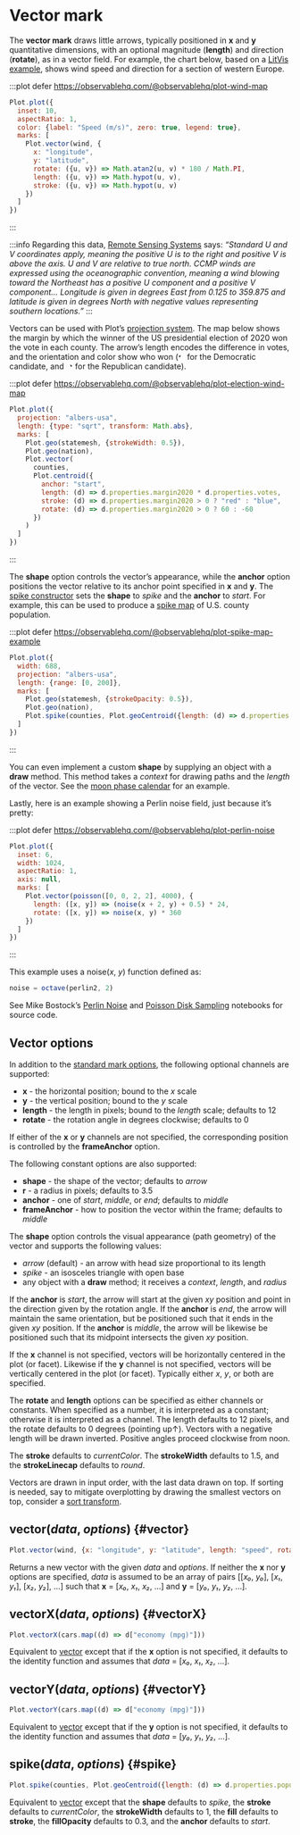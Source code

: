 <script setup>

import * as Plot from "@observablehq/plot";
import * as d3 from "d3";
import * as topojson from "topojson-client";
import {computed, shallowRef, onMounted} from "vue";
import {poisson} from "../components/poisson.js";
import {octave, perlin2} from "../components/perlin.js";

const noise = octave(perlin2, 2);
const wind = shallowRef([{longitude: -9.875, latitude: 45.125}, {longitude: 9.875, latitude: 59.875}, {u: 0, v: 0}, {u: 0, v: 12.184501776503668}]);
const us = shallowRef(null);
const nation = computed(() => us.value ? topojson.mesh(us.value, us.value.objects.nation) : {type: null});
const statemesh = computed(() => us.value ? topojson.mesh(us.value, us.value.objects.states, (a, b) => a !== b) : {type: null});
const counties = computed(() => us.value ? topojson.feature(us.value, us.value.objects.counties).features : []);

onMounted(() => {
  d3.csv("../data/wind.csv", d3.autoType).then((data) => (wind.value = data));
  Promise.all([
    d3.json("../data/us-counties-10m.json"),
    d3.csv("../data/us-county-population.csv"),
    d3.csv("../data/us-presidential-election-2020.csv")
  ]).then(([_us, _population, _election]) => {
    const population = new Map(_population.map((d) => [d.state + d.county, +d.population]));
    const election = new Map(_election.map((d) => [d.fips, d]));
    for (const g of _us.objects.counties.geometries) {
      g.properties.population = population.get(g.id);
      const e = election.get(g.id);
      if (e) {
        g.properties.margin2020 = +e.margin2020;
        g.properties.votes = +e.votes;
      }
    }
    us.value = _us;
  });
});

</script>

# Vector mark <VersionBadge version="0.4.0" />

The **vector mark** draws little arrows, typically positioned in **x** and **y** quantitative dimensions, with an optional magnitude (**length**) and direction (**rotate**), as in a vector field. For example, the chart below, based on a [LitVis example](https://github.com/gicentre/litvis/blob/main/examples/windVectors.md), shows wind speed and direction for a section of western Europe.

:::plot defer https://observablehq.com/@observablehq/plot-wind-map
```js
Plot.plot({
  inset: 10,
  aspectRatio: 1,
  color: {label: "Speed (m/s)", zero: true, legend: true},
  marks: [
    Plot.vector(wind, {
      x: "longitude",
      y: "latitude",
      rotate: ({u, v}) => Math.atan2(u, v) * 180 / Math.PI,
      length: ({u, v}) => Math.hypot(u, v),
      stroke: ({u, v}) => Math.hypot(u, v)
    })
  ]
})
```
:::

:::info
Regarding this data, [Remote Sensing Systems](https://www.remss.com/measurements/ccmp/) says: *“Standard U and V coordinates apply, meaning the positive U is to the right and positive V is above the axis. U and V are relative to true north. CCMP winds are expressed using the oceanographic convention, meaning a wind blowing toward the Northeast has a positive U component and a positive V component… Longitude is given in degrees East from 0.125 to 359.875 and latitude is given in degrees North with negative values representing southern locations.”*
:::

Vectors can be used with Plot’s [projection system](../features/projections.md). The map below shows the margin by which the winner of the US presidential election of 2020 won the vote in each county. The arrow’s length encodes the difference in votes, and the orientation and color show who won (<svg width=12 height=12 viewBox="-11 -11 12 12" style="display: inline-block"><path d="M0,0l-10,-6m1,3.28l-1,-3.28l3.28,-1" stroke="var(--vp-c-blue)" stroke-width="1.5"></path></svg> for the Democratic candidate, and <svg width=12 height=12 viewBox="0 -11 12 12" style="display: inline-block"><path d="M0,0l10,-6m-1,3.28l1,-3.28l-3.28,-1" stroke="var(--vp-c-red)" stroke-width="1.5"></path></svg> for the Republican candidate).

:::plot defer https://observablehq.com/@observablehq/plot-election-wind-map
```js
Plot.plot({
  projection: "albers-usa",
  length: {type: "sqrt", transform: Math.abs},
  marks: [
    Plot.geo(statemesh, {strokeWidth: 0.5}),
    Plot.geo(nation),
    Plot.vector(
      counties,
      Plot.centroid({
        anchor: "start",
        length: (d) => d.properties.margin2020 * d.properties.votes,
        stroke: (d) => d.properties.margin2020 > 0 ? "red" : "blue",
        rotate: (d) => d.properties.margin2020 > 0 ? 60 : -60
      })
    )
  ]
})
```
:::

The **shape** option <VersionBadge version="0.6.2" /> controls the vector’s appearance, while the **anchor** option positions the vector relative to its anchor point specified in **x** and **y**. The [spike constructor](#spike) sets the **shape** to *spike* and the **anchor** to *start*. For example, this can be used to produce a [spike map](https://observablehq.com/@observablehq/plot-spike) of U.S. county population.

:::plot defer https://observablehq.com/@observablehq/plot-spike-map-example
```js
Plot.plot({
  width: 688,
  projection: "albers-usa",
  length: {range: [0, 200]},
  marks: [
    Plot.geo(statemesh, {strokeOpacity: 0.5}),
    Plot.geo(nation),
    Plot.spike(counties, Plot.geoCentroid({length: (d) => d.properties.population, stroke: "green"}))
  ]
})
```
:::

You can even implement a custom **shape** by supplying an object with a **draw** method. This method takes a *context* for drawing paths and the *length* of the vector. See the [moon phase calendar](https://observablehq.com/@observablehq/plot-phases-of-the-moon) for an example.

Lastly, here is an example showing a Perlin noise field, just because it’s pretty:

:::plot defer https://observablehq.com/@observablehq/plot-perlin-noise
```js
Plot.plot({
  inset: 6,
  width: 1024,
  aspectRatio: 1,
  axis: null,
  marks: [
    Plot.vector(poisson([0, 0, 2, 2], 4000), {
      length: ([x, y]) => (noise(x + 2, y) + 0.5) * 24,
      rotate: ([x, y]) => noise(x, y) * 360
    })
  ]
})
```
:::

This example uses a noise(*x*, *y*) function defined as:

```js
noise = octave(perlin2, 2)
```

See Mike Bostock’s [Perlin Noise](https://observablehq.com/@mbostock/perlin-noise) and [Poisson Disk Sampling](https://observablehq.com/@mbostock/poisson-disk-sampling) notebooks for source code.

## Vector options

In addition to the [standard mark options](../features/marks.md#mark-options), the following optional channels are supported:

* **x** - the horizontal position; bound to the *x* scale
* **y** - the vertical position; bound to the *y* scale
* **length** - the length in pixels; bound to the *length* scale; defaults to 12
* **rotate** - the rotation angle in degrees clockwise; defaults to 0

If either of the **x** or **y** channels are not specified, the corresponding position is controlled by the **frameAnchor** option.

The following constant options are also supported:

* **shape** - the shape of the vector; defaults to *arrow*
* **r** - a radius in pixels; defaults to 3.5
* **anchor** - one of *start*, *middle*, or *end*; defaults to *middle*
* **frameAnchor** - how to position the vector within the frame; defaults to *middle*

The **shape** option controls the visual appearance (path geometry) of the vector and supports the following values:

* *arrow* (default) - an arrow with head size proportional to its length
* *spike* - an isosceles triangle with open base
* any object with a **draw** method; it receives a *context*, *length*, and *radius*

If the **anchor** is *start*, the arrow will start at the given *xy* position and point in the direction given by the rotation angle. If the **anchor** is *end*, the arrow will maintain the same orientation, but be positioned such that it ends in the given *xy* position. If the **anchor** is *middle*, the arrow will be likewise be positioned such that its midpoint intersects the given *xy* position.

If the **x** channel is not specified, vectors will be horizontally centered in the plot (or facet). Likewise if the **y** channel is not specified, vectors will be vertically centered in the plot (or facet). Typically either *x*, *y*, or both are specified.

The **rotate** and **length** options can be specified as either channels or constants. When specified as a number, it is interpreted as a constant; otherwise it is interpreted as a channel. The length defaults to 12 pixels, and the rotate defaults to 0 degrees (pointing up↑). Vectors with a negative length will be drawn inverted. Positive angles proceed clockwise from noon.

The **stroke** defaults to *currentColor*. The **strokeWidth** defaults to 1.5, and the **strokeLinecap** defaults to *round*.

Vectors are drawn in input order, with the last data drawn on top. If sorting is needed, say to mitigate overplotting by drawing the smallest vectors on top, consider a [sort transform](../transforms/sort.md).

## vector(*data*, *options*) {#vector}

```js
Plot.vector(wind, {x: "longitude", y: "latitude", length: "speed", rotate: "direction"})
```

Returns a new vector with the given *data* and *options*. If neither the **x** nor **y** options are specified, *data* is assumed to be an array of pairs [[*x₀*, *y₀*], [*x₁*, *y₁*], [*x₂*, *y₂*], …] such that **x** = [*x₀*, *x₁*, *x₂*, …] and **y** = [*y₀*, *y₁*, *y₂*, …].

## vectorX(*data*, *options*) {#vectorX}

```js
Plot.vectorX(cars.map((d) => d["economy (mpg)"]))
```

Equivalent to [vector](#vector) except that if the **x** option is not specified, it defaults to the identity function and assumes that *data* = [*x₀*, *x₁*, *x₂*, …].

## vectorY(*data*, *options*) {#vectorY}

```js
Plot.vectorY(cars.map((d) => d["economy (mpg)"]))
```

Equivalent to [vector](#vector) except that if the **y** option is not specified, it defaults to the identity function and assumes that *data* = [*y₀*, *y₁*, *y₂*, …].

## spike(*data*, *options*) <VersionBadge version="0.6.2" /> {#spike}

```js
Plot.spike(counties, Plot.geoCentroid({length: (d) => d.properties.population}))
```

Equivalent to [vector](#vector) except that the **shape** defaults to *spike*, the **stroke** defaults to *currentColor*, the **strokeWidth** defaults to 1, the **fill** defaults to **stroke**, the **fillOpacity** defaults to 0.3, and the **anchor** defaults to *start*.
